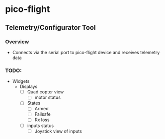 # pico-flight

## Telemetry/Configurator Tool
 
### Overview
 * Connects via the serial port to pico-flight device and receives telemetry data


### TODO:
  * Widgets
    * Displays
      - [ ] Quad copter view
        - [ ] motor status
      - [ ] States
        - [ ] Armed
        - [ ] Failsafe
        - [ ] Rx loss
      - [ ] inputs status
        - [ ] Joystick view of inputs
